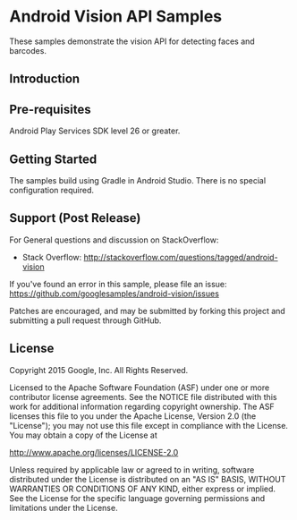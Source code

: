 Android Vision API Samples
============

These samples demonstrate the vision API for detecting faces and barcodes.

Introduction
------------

Pre-requisites
--------------
 Android Play Services SDK level 26 or greater.

Getting Started
---------------
The samples build using Gradle in Android Studio.  There is no special
configuration required.

Support (Post Release)
-------

For General questions and discussion on StackOverflow:
- Stack Overflow: http://stackoverflow.com/questions/tagged/android-vision

If you've found an error in this sample, please file an issue:
https://github.com/googlesamples/android-vision/issues

Patches are encouraged, and may be submitted by forking this project and
submitting a pull request through GitHub.

License
-------

Copyright 2015 Google, Inc. All Rights Reserved.

Licensed to the Apache Software Foundation (ASF) under one or more contributor
license agreements.  See the NOTICE file distributed with this work for
additional information regarding copyright ownership.  The ASF licenses this
file to you under the Apache License, Version 2.0 (the "License"); you may not
use this file except in compliance with the License.  You may obtain a copy of
the License at

  http://www.apache.org/licenses/LICENSE-2.0

Unless required by applicable law or agreed to in writing, software
distributed under the License is distributed on an "AS IS" BASIS, WITHOUT
WARRANTIES OR CONDITIONS OF ANY KIND, either express or implied.  See the
License for the specific language governing permissions and limitations under
the License.
